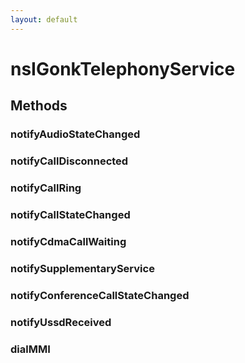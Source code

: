 ```yaml
---
layout: default
---
```


# nsIGonkTelephonyService #

## Methods ##

### notifyAudioStateChanged ###

### notifyCallDisconnected ###

### notifyCallRing ###

### notifyCallStateChanged ###

### notifyCdmaCallWaiting ###

### notifySupplementaryService ###

### notifyConferenceCallStateChanged ###

### notifyUssdReceived ###

### dialMMI ###
